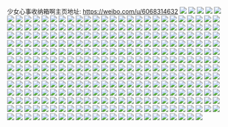 少女心事收纳箱啊主页地址: https://weibo.com/u/6068314632 
![](https://wx4.sinaimg.cn/mw2000/006CG1Qsly1h8tw7vqfphj335s35se83.jpg) 
![](https://wx4.sinaimg.cn/mw2000/006CG1Qsly1h8tw7zdaluj335s35skjn.jpg) 
![](https://wx4.sinaimg.cn/mw2000/006CG1Qsly1h8tw81skzvj335s35s1kz.jpg) 
![](https://wx4.sinaimg.cn/mw2000/006CG1Qsly1h8tw835g2cj335s35s7wh.jpg) 
![](https://wx4.sinaimg.cn/mw2000/006CG1Qsly1h8tw878gpqj335s35s1l0.jpg) 
![](https://wx4.sinaimg.cn/mw2000/006CG1Qsly1h8tw896mykj335s35snpd.jpg) 
![](https://wx4.sinaimg.cn/mw2000/006CG1Qsly1h8tw8a6nwuj31kw1kwnmu.jpg) 
![](https://wx4.sinaimg.cn/mw2000/006CG1Qsly1h8tw8crwsmj335s35snpe.jpg) 
![](https://wx4.sinaimg.cn/mw2000/006CG1Qsly1h8tw8gufz1j335s35s4qr.jpg) 
![](https://wx4.sinaimg.cn/mw2000/006CG1Qsly1h8jxf5b9zsj30tu0rf7a0.jpg) 
![](https://wx4.sinaimg.cn/mw2000/006CG1Qsly1h85l903jfkj32c02c04qp.jpg) 
![](https://wx4.sinaimg.cn/mw2000/006CG1Qsly1h7wlb325ytj32c0340u0y.jpg) 
![](https://wx4.sinaimg.cn/mw2000/006CG1Qsly1h7rvbcv0tvj32c0340b2a.jpg) 
![](https://wx4.sinaimg.cn/mw2000/006CG1Qsly1h7rvbe0fwcj33402c0u0y.jpg) 
![](https://wx4.sinaimg.cn/mw2000/006CG1Qsly1h7feg25x87j30tz19igvx.jpg) 
![](https://wx4.sinaimg.cn/mw2000/006CG1Qsly1h7d4zelazpj31f51w7tr8.jpg) 
![](https://wx4.sinaimg.cn/mw2000/006CG1Qsly1h6me8z0dhgj30n01dswni.jpg) 
![](https://wx4.sinaimg.cn/mw2000/006CG1Qsly1h6k9j9al2ij31901o0tgt.jpg) 
![](https://wx4.sinaimg.cn/mw2000/006CG1Qsly1h5t8b0a4djj31ms2dzu0x.jpg) 
![](https://wx4.sinaimg.cn/mw2000/006CG1Qsly1h5t8awzoivj31km2genpd.jpg) 
![](https://wx4.sinaimg.cn/mw2000/006CG1Qsly1h5t8b7pz10j31mu25rqv5.jpg) 
![](https://wx4.sinaimg.cn/mw2000/006CG1Qsly1h5t8b41rkkj32c03401ky.jpg) 
![](https://wx4.sinaimg.cn/mw2000/006CG1Qsly1h5snqtw5kzj31sc2dsqv5.jpg) 
![](https://wx4.sinaimg.cn/mw2000/006CG1Qsly1h5snqrtjw6j31sc2dsnpd.jpg) 
![](https://wx4.sinaimg.cn/mw2000/006CG1Qsly1h5rfigrcq2j30mo0m9q4t.jpg) 
![](https://wx4.sinaimg.cn/mw2000/006CG1Qsly1h5p51ee5zgj326n2aghdt.jpg) 
![](https://wx4.sinaimg.cn/mw2000/006CG1Qsly1h5p51dcna9j32c02c04qq.jpg) 
![](https://wx4.sinaimg.cn/mw2000/006CG1Qsly1h54e04pox1j32c02j8e82.jpg) 
![](https://wx4.sinaimg.cn/mw2000/006CG1Qsly1h54e070bu0j31hv1tx1kx.jpg) 
![](https://wx4.sinaimg.cn/mw2000/006CG1Qsly1h54e0c4s8kj32c0340npe.jpg) 
![](https://wx4.sinaimg.cn/mw2000/006CG1Qsly1h4iiitaftpj32c0340b2b.jpg) 
![](https://wx4.sinaimg.cn/mw2000/006CG1Qsly1h4iiiufr9mj33402c0b29.jpg) 
![](https://wx4.sinaimg.cn/mw2000/006CG1Qsly1h4d7ipw49wj32un25g4qq.jpg) 
![](https://wx4.sinaimg.cn/mw2000/006CG1Qsly1h3w6981a0mj33402c0qv6.jpg) 
![](https://wx4.sinaimg.cn/mw2000/006CG1Qsly1h3avbdqfakj33402c01ky.jpg) 
![](https://wx4.sinaimg.cn/mw2000/006CG1Qsly1h3avbebcygj30tz0mi7a6.jpg) 
![](https://wx4.sinaimg.cn/mw2000/006CG1Qsly1h3avbemuqkj30mi0nhtet.jpg) 
![](https://wx4.sinaimg.cn/mw2000/006CG1Qsly1h3avbd4dldj30mi0mhjxq.jpg) 
![](https://wx4.sinaimg.cn/mw2000/006CG1Qsly1h3709smn8oj32bu2jv7wh.jpg) 
![](https://wx4.sinaimg.cn/mw2000/006CG1Qsly1h320cqb417j327434bqv5.jpg) 
![](https://wx4.sinaimg.cn/mw2000/006CG1Qsly1h320crg654j32602rnnpd.jpg) 
![](https://wx4.sinaimg.cn/mw2000/006CG1Qsly1h2u419qyvlj30tc0ijq8t.jpg) 
![](https://wx4.sinaimg.cn/mw2000/006CG1Qsly1h2u4194jgej30qg0fhq6d.jpg) 
![](https://wx4.sinaimg.cn/mw2000/006CG1Qsly1h2tjcp9kxqj32801o0b29.jpg) 
![](https://wx4.sinaimg.cn/mw2000/006CG1Qsly1h2tjcqn6ozj32801o01kx.jpg) 
![](https://wx4.sinaimg.cn/mw2000/006CG1Qsly1h23ilj1hv4j33402c0u0y.jpg) 
![](https://wx4.sinaimg.cn/mw2000/006CG1Qsly1h13wsp348rj30ml0gvdiv.jpg) 
![](https://wx4.sinaimg.cn/mw2000/006CG1Qsly1h0yxb3z2g6j31v11dvdsm.jpg) 
![](https://wx4.sinaimg.cn/mw2000/006CG1Qsly1h0yxb5bxstj32bi2fb1k6.jpg) 
![](https://wx4.sinaimg.cn/mw2000/006CG1Qsly1h0ubsh3zj3j32re24q4qq.jpg) 
![](https://wx4.sinaimg.cn/mw2000/006CG1Qsly1h0ubsk7dbpj32bz2om4qq.jpg) 
![](https://wx4.sinaimg.cn/mw2000/006CG1Qsly1h0ubsok879j32c0340e83.jpg) 
![](https://wx4.sinaimg.cn/mw2000/006CG1Qsly1h0ubss189bj32bk30wb2a.jpg) 
![](https://wx4.sinaimg.cn/mw2000/006CG1Qsly1h0ubszkfgwj32bx2tgkjm.jpg) 
![](https://wx4.sinaimg.cn/mw2000/006CG1Qsly1h0ubsu0f0sj32c02ri4qh.jpg) 
![](https://wx4.sinaimg.cn/mw2000/006CG1Qsly1h0ubsuivcdj30wg13u0yv.jpg) 
![](https://wx4.sinaimg.cn/mw2000/006CG1Qsly1h0ubsw194oj32ao2ozx3t.jpg) 
![](https://wx4.sinaimg.cn/mw2000/006CG1Qsly1h0ubseetzwj32c03407wh.jpg) 
![](https://wx4.sinaimg.cn/mw2000/006CG1Qsly1h0ktpp5atxj30n01dskjl.jpg) 
![](https://wx4.sinaimg.cn/mw2000/006CG1Qsly1h01ntb8hqrj32c02c0hdu.jpg) 
![](https://wx4.sinaimg.cn/mw2000/006CG1Qsly1h01nt9u6smj32c02c0hdu.jpg) 
![](https://wx4.sinaimg.cn/mw2000/006CG1Qsly1h01ntcnefwj32c02c0e82.jpg) 
![](https://wx4.sinaimg.cn/mw2000/006CG1Qsly1h01ntdczklj32c02c0kcl.jpg) 
![](https://wx4.sinaimg.cn/mw2000/006CG1Qsly1h01nthfnu4j32c0340npd.jpg) 
![](https://wx4.sinaimg.cn/mw2000/006CG1Qsly1h01ntefda6j32c02c0x6p.jpg) 
![](https://wx4.sinaimg.cn/mw2000/006CG1Qsly1h01ntfhcvsj32c0340hdt.jpg) 
![](https://wx4.sinaimg.cn/mw2000/006CG1Qsly1h01ntglsfjj32fr24ykjl.jpg) 
![](https://wx4.sinaimg.cn/mw2000/006CG1Qsly1h01nthy6vzj32c02c0x2f.jpg) 
![](https://wx4.sinaimg.cn/mw2000/006CG1Qsly1gzohi265lcj327v340e81.jpg) 
![](https://wx4.sinaimg.cn/mw2000/006CG1Qsly1gzohx89yl8j30ml0khwgl.jpg) 
![](https://wx4.sinaimg.cn/mw2000/006CG1Qsly1gzizfqho6zj31o01o07wh.jpg) 
![](https://wx4.sinaimg.cn/mw2000/006CG1Qsly1gzizfy033yj31o01o04qp.jpg) 
![](https://wx4.sinaimg.cn/mw2000/006CG1Qsly1gzizhdj8ihj31o01o0b29.jpg) 
![](https://wx4.sinaimg.cn/mw2000/006CG1Qsly1gyuw9mghizj327d2tmqv5.jpg) 
![](https://wx4.sinaimg.cn/mw2000/006CG1Qsly1gyuw9n9ha4j329m2qku0x.jpg) 
![](https://wx4.sinaimg.cn/mw2000/006CG1Qsly1gyuw9lklt4j32722ide81.jpg) 
![](https://wx4.sinaimg.cn/mw2000/006CG1Qsly1gyax8yk5ezj30n012jtd9.jpg) 
![](https://wx4.sinaimg.cn/mw2000/006CG1Qsly1gyax8yug4oj30my135aex.jpg) 
![](https://wx4.sinaimg.cn/mw2000/006CG1Qsly1gyax8xspynj30mk0bi75m.jpg) 
![](https://wx4.sinaimg.cn/mw2000/006CG1Qsly1gxnhdsj2luj32c02o8kjm.jpg) 
![](https://wx4.sinaimg.cn/mw2000/006CG1Qsly1gxnhdwiohzj31ux1uahdt.jpg) 
![](https://wx4.sinaimg.cn/mw2000/006CG1Qsly1gxnhe2sqc0j32ax310b2b.jpg) 
![](https://wx4.sinaimg.cn/mw2000/006CG1Qsly1gxnhe9mhn2j32c027l7wi.jpg) 
![](https://wx4.sinaimg.cn/mw2000/006CG1Qsly1gxnhe457pxj31o02804qp.jpg) 
![](https://wx4.sinaimg.cn/mw2000/006CG1Qsly1gwdl904m3uj33402c0qv6.jpg) 
![](https://wx4.sinaimg.cn/mw2000/006CG1Qsly1gwdl94trytj33402c0u0y.jpg) 
![](https://wx4.sinaimg.cn/mw2000/006CG1Qsly1gwdl972ifhj33402c0e83.jpg) 
![](https://wx4.sinaimg.cn/mw2000/006CG1Qsly1gwdl8xddipj32c0340qv6.jpg) 
![](https://wx4.sinaimg.cn/mw2000/006CG1Qsly1gwdl9a686qj33402c07wj.jpg) 
![](https://wx4.sinaimg.cn/mw2000/006CG1Qsly1gw6ttguddzj31kw16oe81.jpg) 
![](https://wx4.sinaimg.cn/mw2000/006CG1Qsly1gw6tttp0vfj32c02runpf.jpg) 
![](https://wx4.sinaimg.cn/mw2000/006CG1Qsly1gw6tu252tyj32c02bue83.jpg) 
![](https://wx4.sinaimg.cn/mw2000/006CG1Qsly1gw6tugc6zxj31kw1e6hdt.jpg) 
![](https://wx4.sinaimg.cn/mw2000/006CG1Qsly1gw6tup8fcyj32aa2eb4qs.jpg) 
![](https://wx4.sinaimg.cn/mw2000/006CG1Qsly1gw6tuv11xaj32c02c01kz.jpg) 
![](https://wx4.sinaimg.cn/mw2000/006CG1Qsly1gw6tv2uw48j32252qve82.jpg) 
![](https://wx4.sinaimg.cn/mw2000/006CG1Qsly1gw6u36e8v5j32c033zqv6.jpg) 
![](https://wx4.sinaimg.cn/mw2000/006CG1Qsly1gw6ttkhap5j316o19u4qp.jpg) 
![](https://wx4.sinaimg.cn/mw2000/006CG1Qsly1gvypiw4x1wj32c02c01l2.jpg) 
![](https://wx4.sinaimg.cn/mw2000/006CG1Qsly1gvunpsokscj30n00d8mzl.jpg) 
![](https://wx4.sinaimg.cn/mw2000/006CG1Qsly1gvunps8o4zj30mz0d376t.jpg) 
![](https://wx4.sinaimg.cn/mw2000/006CG1Qsly1gvk8se154zj62c03401kz02.jpg) 
![](https://wx4.sinaimg.cn/mw2000/006CG1Qsly1gvk8sgtm9hj62c0340b2b02.jpg) 
![](https://wx4.sinaimg.cn/mw2000/006CG1Qsly1gvg8qb1ll7j62c0340e8202.jpg) 
![](https://wx4.sinaimg.cn/mw2000/006CG1Qsly1gvg8qddx5sj62c03407wi02.jpg) 
![](https://wx4.sinaimg.cn/mw2000/006CG1Qsly1gvg8qgi3ryj628k2zf1kz02.jpg) 
![](https://wx4.sinaimg.cn/mw2000/006CG1Qsly1gvg8qlc56dj62c0340kjn02.jpg) 
![](https://wx4.sinaimg.cn/mw2000/006CG1Qsly1gvg8qqqs4oj62c0340x6q02.jpg) 
![](https://wx4.sinaimg.cn/mw2000/006CG1Qsly1gvg8qsysa5j63402c0npd02.jpg) 
![](https://wx4.sinaimg.cn/mw2000/006CG1Qsly1gvg8qy3n4pj63402c0x6q02.jpg) 
![](https://wx4.sinaimg.cn/mw2000/006CG1Qsly1gvg8q7u6vvj63402c0u0y02.jpg) 
![](https://wx4.sinaimg.cn/mw2000/006CG1Qsly1gvg8qzzlyxj61sc2ds1kx02.jpg) 
![](https://wx4.sinaimg.cn/mw2000/006CG1Qsly1gvg8r1d5vmj62ab24we4f02.jpg) 
![](https://wx4.sinaimg.cn/mw2000/006CG1Qsly1gvg8r5kkg8j62gp2c0x6p02.jpg) 
![](https://wx4.sinaimg.cn/mw2000/006CG1Qsly1gv86boovlaj626e2iy7wj02.jpg) 
![](https://wx4.sinaimg.cn/mw2000/006CG1Qsly1gv86btsb5mj32c0340b2a.jpg) 
![](https://wx4.sinaimg.cn/mw2000/006CG1Qsly1gv86bz87csj323q2tpqv5.jpg) 
![](https://wx4.sinaimg.cn/mw2000/006CG1Qsly1gv86c4vwqwj61sp2axkjl02.jpg) 
![](https://wx4.sinaimg.cn/mw2000/006CG1Qsly1gv86ccrgdpj62662k4b2b02.jpg) 
![](https://wx4.sinaimg.cn/mw2000/006CG1Qsly1gv86chb3taj61td2ir4qq02.jpg) 
![](https://wx4.sinaimg.cn/mw2000/006CG1Qsly1gv86cmt64kj32ax2ldx6p.jpg) 
![](https://wx4.sinaimg.cn/mw2000/006CG1Qsly1gv86cubrmuj62bz2xgu0y02.jpg) 
![](https://wx4.sinaimg.cn/mw2000/006CG1Qsly1gv86cyq59jj621r2r0b2a02.jpg) 
![](https://wx4.sinaimg.cn/mw2000/006CG1Qsly1gv86d5a5jkj62c0340b2a02.jpg) 
![](https://wx4.sinaimg.cn/mw2000/006CG1Qsly1gv86bgq4zjj62iw2t2u0y02.jpg) 
![](https://wx4.sinaimg.cn/mw2000/006CG1Qsly1gul2ok7awij62c03404qq02.jpg) 
![](https://wx4.sinaimg.cn/mw2000/006CG1Qsly1gul2ofq66ej62c0340hdv02.jpg) 
![](https://wx4.sinaimg.cn/mw2000/006CG1Qsly1gul2oo6q1cj62bz2h8qv602.jpg) 
![](https://wx4.sinaimg.cn/mw2000/006CG1Qsly1gul2orl78aj62bo2onkjm02.jpg) 
![](https://wx4.sinaimg.cn/mw2000/006CG1Qsly1gul2owp6ocj6340340npd02.jpg) 
![](https://wx4.sinaimg.cn/mw2000/006CG1Qsly1gul2p33gafj63402c0b2a02.jpg) 
![](https://wx4.sinaimg.cn/mw2000/006CG1Qsly1gu23g5z767j62c02c01kz02.jpg) 
![](https://wx4.sinaimg.cn/mw2000/006CG1Qsly1gu23g87nd7j62c02bj4qr02.jpg) 
![](https://wx4.sinaimg.cn/mw2000/006CG1Qsly1gu23gahrqdj63402c0b2c02.jpg) 
![](https://wx4.sinaimg.cn/mw2000/006CG1Qsly1gu23g43utfj61ld1ushdu02.jpg) 
![](https://wx4.sinaimg.cn/mw2000/006CG1Qsly1gu23gchjrij61ub25dkjn02.jpg) 
![](https://wx4.sinaimg.cn/mw2000/006CG1Qsly1gu23gd1czuj60u01hc7fv02.jpg) 
![](https://wx4.sinaimg.cn/mw2000/006CG1Qsly1gty2iqbllqj62c02c0kjl02.jpg) 
![](https://wx4.sinaimg.cn/mw2000/006CG1Qsly1gty2krp4ujj30tu0tutib.jpg) 
![](https://wx4.sinaimg.cn/mw2000/006CG1Qsly1gty2jezydlj60mz0icwj702.jpg) 
![](https://wx4.sinaimg.cn/mw2000/006CG1Qsly1gtpj2rrlojj62c02nonpg02.jpg) 
![](https://wx4.sinaimg.cn/mw2000/006CG1Qsly1gtpj2mfx7kj62c0340x6q02.jpg) 
![](https://wx4.sinaimg.cn/mw2000/006CG1Qsly1gszh6g6ssvj32801o0npd.jpg) 
![](https://wx4.sinaimg.cn/mw2000/006CG1Qsly1gszh6ek8uzj32801o0x6p.jpg) 
![](https://wx4.sinaimg.cn/mw2000/006CG1Qsly1gszh76klcfj32801o0qv5.jpg) 
![](https://wx4.sinaimg.cn/mw2000/006CG1Qsly1gstphy4705j33402c0e83.jpg) 
![](https://wx4.sinaimg.cn/mw2000/006CG1Qsly1gstphwndxlj33402c04qr.jpg) 
![](https://wx4.sinaimg.cn/mw2000/006CG1Qsly1gstphzow01j33402c0kjl.jpg) 
![](https://wx4.sinaimg.cn/mw2000/006CG1Qsly1gstpi2l06hj32c02c0u0x.jpg) 
![](https://wx4.sinaimg.cn/mw2000/006CG1Qsly1gstpi2vpjhj30u00u0ad9.jpg) 
![](https://wx4.sinaimg.cn/mw2000/006CG1Qsly1gstpi4c849j32c02c0hdv.jpg) 
![](https://wx4.sinaimg.cn/mw2000/006CG1Qsly1gstpi6abc9j33402c0kjm.jpg) 
![](https://wx4.sinaimg.cn/mw2000/006CG1Qsly1gstpi83himj32c0340u0y.jpg) 
![](https://wx4.sinaimg.cn/mw2000/006CG1Qsly1gstpi97p05j33402c07wi.jpg) 
![](https://wx4.sinaimg.cn/mw2000/006CG1Qsly1grb9rdfn4ij31o01o0npe.jpg) 
![](https://wx4.sinaimg.cn/mw2000/006CG1Qsly1grb9ri6in7j33402c0u12.jpg) 
![](https://wx4.sinaimg.cn/mw2000/006CG1Qsly1grb9rm5jhuj31nz25xqv7.jpg) 
![](https://wx4.sinaimg.cn/mw2000/006CG1Qsly1grb9ra8m79j31o01o0h9k.jpg) 
![](https://wx4.sinaimg.cn/mw2000/006CG1Qsly1gqxfcqd65mj32bz2i9hdy.jpg) 
![](https://wx4.sinaimg.cn/mw2000/006CG1Qsly1gqxfcsg0tdj32at2tye89.jpg) 
![](https://wx4.sinaimg.cn/mw2000/006CG1Qsly1gqxfcueetzj33402c0b2a.jpg) 
![](https://wx4.sinaimg.cn/mw2000/006CG1Qsly1gqxfcwc3q8j31o4230kbx.jpg) 
![](https://wx4.sinaimg.cn/mw2000/006CG1Qsly1gqp7rvkty4j32c029xhe5.jpg) 
![](https://wx4.sinaimg.cn/mw2000/006CG1Qsly1gqp7s1am1uj31dp1eie82.jpg) 
![](https://wx4.sinaimg.cn/mw2000/006CG1Qsly1gqp7s4zfp4j321d2puu0x.jpg) 
![](https://wx4.sinaimg.cn/mw2000/006CG1Qsly1gqp7s9qekmj32c0340x6s.jpg) 
![](https://wx4.sinaimg.cn/mw2000/006CG1Qsly1gql859hw6cj31of1ycx6q.jpg) 
![](https://wx4.sinaimg.cn/mw2000/006CG1Qsly1gql85opit0j320z26unpi.jpg) 
![](https://wx4.sinaimg.cn/mw2000/006CG1Qsly1gql86ah9goj329c2b7u14.jpg) 
![](https://wx4.sinaimg.cn/mw2000/006CG1Qsly1gql86mfi2pj31vd1tpqv8.jpg) 
![](https://wx4.sinaimg.cn/mw2000/006CG1Qsly1gqd2gpladcj31hc0u0dvx.jpg) 
![](https://wx4.sinaimg.cn/mw2000/006CG1Qsly1gqd2goydnoj30tz0miwzs.jpg) 
![](https://wx4.sinaimg.cn/mw2000/006CG1Qsly1gpuyp9arm6j31o01o0hdt.jpg) 
![](https://wx4.sinaimg.cn/mw2000/006CG1Qsly1gpuypa7sktj31o01o0qv5.jpg) 
![](https://wx4.sinaimg.cn/mw2000/006CG1Qsly1gpuyp8cyn9j31o01o0hdt.jpg) 
![](https://wx4.sinaimg.cn/mw2000/006CG1Qsly1gpeh6hd2t1j31o02807wj.jpg) 
![](https://wx4.sinaimg.cn/mw2000/006CG1Qsly1gpeh6hu66cj33402c0b29.jpg) 
![](https://wx4.sinaimg.cn/mw2000/006CG1Qsly1gpeh6jf17zj311s1v015s.jpg) 
![](https://wx4.sinaimg.cn/mw2000/006CG1Qsly1gpeh6geqg0j311y1hcgu8.jpg) 
![](https://wx4.sinaimg.cn/mw2000/006CG1Qsly1gpeh6mhcbuj32c0340he1.jpg) 
![](https://wx4.sinaimg.cn/mw2000/006CG1Qsly1gpeh6psc8lj3340340kjv.jpg) 
![](https://wx4.sinaimg.cn/mw2000/006CG1Qsly1gpeh6qs6aqj32c0340e81.jpg) 
![](https://wx4.sinaimg.cn/mw2000/006CG1Qsly1gpeh6t2okuj32c0340e81.jpg) 
![](https://wx4.sinaimg.cn/mw2000/006CG1Qsly1gpehhfimx4j32c02c0x6w.jpg) 
![](https://wx4.sinaimg.cn/mw2000/006CG1Qsly1gp99dwis17j333w3404r1.jpg) 
![](https://wx4.sinaimg.cn/mw2000/006CG1Qsly1gp99e4hu86j3340340hea.jpg) 
![](https://wx4.sinaimg.cn/mw2000/006CG1Qsly1gp99dqtr9lj30rp0mte31.jpg) 
![](https://wx4.sinaimg.cn/mw2000/006CG1Qsly1gp3dllhdm7j33402c0npg.jpg) 
![](https://wx4.sinaimg.cn/mw2000/006CG1Qsly1gp3dlj12otj30n01dsb2c.jpg) 
![](https://wx4.sinaimg.cn/mw2000/006CG1Qsly1gorr3t7xcoj31o02801kx.jpg) 
![](https://wx4.sinaimg.cn/mw2000/006CG1Qsly1gorr3ufeyjj31o02804qp.jpg) 
![](https://wx4.sinaimg.cn/mw2000/006CG1Qsly1goh54r3fe1j32c0340x6q.jpg) 
![](https://wx4.sinaimg.cn/mw2000/006CG1Qsly1goh54selu9j32n31x9b29.jpg) 
![](https://wx4.sinaimg.cn/mw2000/006CG1Qsly1goh54w0vrcj32c0340npg.jpg) 
![](https://wx4.sinaimg.cn/mw2000/006CG1Qsly1goeukbjtx2j31sc2dskjl.jpg) 
![](https://wx4.sinaimg.cn/mw2000/006CG1Qsly1goeukdkgw6j33402c0hdv.jpg) 
![](https://wx4.sinaimg.cn/mw2000/006CG1Qsly1goeukfnj5pj32s22c0npd.jpg) 
![](https://wx4.sinaimg.cn/mw2000/006CG1Qsly1goeukhfedij32c0340qnx.jpg) 
![](https://wx4.sinaimg.cn/mw2000/006CG1Qsly1goa487ajtrj30tz0mikaa.jpg) 
![](https://wx4.sinaimg.cn/mw2000/006CG1Qsly1goa48eozbvj30mu0lgdox.jpg) 
![](https://wx4.sinaimg.cn/mw2000/006CG1Qsly1goa4888chwj33402c0ts1.jpg) 
![](https://wx4.sinaimg.cn/mw2000/006CG1Qsly1go5h30y2z2j32c0340kjm.jpg) 
![](https://wx4.sinaimg.cn/mw2000/006CG1Qsly1go5h7cnc44j32c03404qq.jpg) 
![](https://wx4.sinaimg.cn/mw2000/006CG1Qsly1go5h7e0ktuj31sz2mskjl.jpg) 
![](https://wx4.sinaimg.cn/mw2000/006CG1Qsly1go5h8ibnf3j31qe2mkhdt.jpg) 
![](https://wx4.sinaimg.cn/mw2000/006CG1Qsly1gnzudgwdooj32801o0qv5.jpg) 
![](https://wx4.sinaimg.cn/mw2000/006CG1Qsly1gnzudhkicsj31o02801kx.jpg) 
![](https://wx4.sinaimg.cn/mw2000/006CG1Qsly1gnzuddnfq1j328a2bze81.jpg) 
![](https://wx4.sinaimg.cn/mw2000/006CG1Qsly1gnzudib7dkj32801o04qp.jpg) 
![](https://wx4.sinaimg.cn/mw2000/006CG1Qsly1gnw2wyevzyj30sg0r40xd.jpg) 
![](https://wx4.sinaimg.cn/mw2000/006CG1Qsly1gnw2wxwfljj31i71oqe3c.jpg) 
![](https://wx4.sinaimg.cn/mw2000/006CG1Qsly1gnw2wyx67yj31ik1g0dth.jpg) 
![](https://wx4.sinaimg.cn/mw2000/006CG1Qsly1gnkkuh8ij8j32801o0qv5.jpg) 
![](https://wx4.sinaimg.cn/mw2000/006CG1Qsly1gnkkub20yvj31o0280u0x.jpg) 
![](https://wx4.sinaimg.cn/mw2000/006CG1Qsly1gnkkuk3vs9j31o0280npd.jpg) 
![](https://wx4.sinaimg.cn/mw2000/006CG1Qsly1gnkkukzsqfj31jb118wtb.jpg) 
![](https://wx4.sinaimg.cn/mw2000/006CG1Qsly1gnkkulv2f8j30jo12j45e.jpg) 
![](https://wx4.sinaimg.cn/mw2000/006CG1Qsly1gnkkuno99rj33402c0e81.jpg) 
![](https://wx4.sinaimg.cn/mw2000/006CG1Qsly1gnkkuwhkykj33402c0e81.jpg) 
![](https://wx4.sinaimg.cn/mw2000/006CG1Qsly1gnkkv01wwcj32801o0x6p.jpg) 
![](https://wx4.sinaimg.cn/mw2000/006CG1Qsly1gnkkv335i9j32801o0e82.jpg) 
![](https://wx4.sinaimg.cn/mw2000/006CG1Qsly1gnkkv5h3t6j31o01o0u0x.jpg) 
![](https://wx4.sinaimg.cn/mw2000/006CG1Qsly1gnkkv8830ij31o01o0kjl.jpg) 
![](https://wx4.sinaimg.cn/mw2000/006CG1Qsly1gnkkva8c0cj33402c0e81.jpg) 
![](https://wx4.sinaimg.cn/mw2000/006CG1Qsly1gnhltvi7omj33402c0npd.jpg) 
![](https://wx4.sinaimg.cn/mw2000/006CG1Qsly1gnhltzgbj6j33402c0qv5.jpg) 
![](https://wx4.sinaimg.cn/mw2000/006CG1Qsly1gnhlu0psqmj31c01d8q9k.jpg) 
![](https://wx4.sinaimg.cn/mw2000/006CG1Qsly1gnhlu35j7jj322e2b71kx.jpg) 
![](https://wx4.sinaimg.cn/mw2000/006CG1Qsly1gnhlu54fn2j31q22gmkil.jpg) 
![](https://wx4.sinaimg.cn/mw2000/006CG1Qsly1gnhlu68vy1j31dz1l7k4o.jpg) 
![](https://wx4.sinaimg.cn/mw2000/006CG1Qsly1gnhlu7nntpj31rv25atvu.jpg) 
![](https://wx4.sinaimg.cn/mw2000/006CG1Qsly1gnhltx3oxij32c02yv1ku.jpg) 
![](https://wx4.sinaimg.cn/mw2000/006CG1Qsly1gnhlua7amgj32c02vwb2a.jpg) 
![](https://wx4.sinaimg.cn/mw2000/006CG1Qsly1gnhlud1s30j32c02m3qv6.jpg) 
![](https://wx4.sinaimg.cn/mw2000/006CG1Qsly1gnhluebicmj32c03404qp.jpg) 
![](https://wx4.sinaimg.cn/mw2000/006CG1Qsly1gnhlufi7z2j32c03404ps.jpg) 
![](https://wx4.sinaimg.cn/mw2000/006CG1Qsly1gnhluhs4axj321v24pe82.jpg) 
![](https://wx4.sinaimg.cn/mw2000/006CG1Qsly1gnhlujyf7oj32c0340e82.jpg) 
![](https://wx4.sinaimg.cn/mw2000/006CG1Qsly1gnhlum6gn1j33402c0b29.jpg) 
![](https://wx4.sinaimg.cn/mw2000/006CG1Qsly1gnhluo26jjj32c0340x6p.jpg) 
![](https://wx4.sinaimg.cn/mw2000/006CG1Qsly1gnhltruvwaj30tz0mikf2.jpg) 
![](https://wx4.sinaimg.cn/mw2000/006CG1Qsly1gnhlus9u3mj33402c0u0x.jpg) 
![](https://wx4.sinaimg.cn/mw2000/006CG1Qsly1gnarkfqqwrj30ji0yd415.jpg) 
![](https://wx4.sinaimg.cn/mw2000/006CG1Qsly1gnarp69tobj32c0340npf.jpg) 
![](https://wx4.sinaimg.cn/mw2000/006CG1Qsly1gnarozzslvj32c02fhhdu.jpg) 
![](https://wx4.sinaimg.cn/mw2000/006CG1Qsly1gnarr8xhtgj30mz0mbgnl.jpg) 
![](https://wx4.sinaimg.cn/mw2000/006CG1Qsly1gn3l9kk3gaj33402c0hdu.jpg) 
![](https://wx4.sinaimg.cn/mw2000/006CG1Qsly1gn3l9j7991j33402c0hdu.jpg) 
![](https://wx4.sinaimg.cn/mw2000/006CG1Qsly1gmwebjfif1j30mi0ocdul.jpg) 
![](https://wx4.sinaimg.cn/mw2000/006CG1Qsly1gmingnooh8j31o02804qq.jpg) 
![](https://wx4.sinaimg.cn/mw2000/006CG1Qsly1gmingo290dj32ik23oh13.jpg) 
![](https://wx4.sinaimg.cn/mw2000/006CG1Qsly1gmingodqwvj31fp1s3kcl.jpg) 
![](https://wx4.sinaimg.cn/mw2000/006CG1Qsly1gmingont0pj33402c0alb.jpg) 
![](https://wx4.sinaimg.cn/mw2000/006CG1Qsly1gmingpxwamj33402c0npd.jpg) 
![](https://wx4.sinaimg.cn/mw2000/006CG1Qsly1gmingqtjcyj33402c0u0x.jpg) 
![](https://wx4.sinaimg.cn/mw2000/006CG1Qsly1gmgnnjsrg6j30jx0gtq4w.jpg) 
![](https://wx4.sinaimg.cn/mw2000/006CG1Qsly1gmgnnkz7pzj30rs0kugps.jpg) 
![](https://wx4.sinaimg.cn/mw2000/006CG1Qsly1gm8ccl1sylj33402c0npd.jpg) 
![](https://wx4.sinaimg.cn/mw2000/006CG1Qsly1gm84rrtkhzj33402c04qq.jpg) 
![](https://wx4.sinaimg.cn/mw2000/006CG1Qsly1gm84rubcrtj32c0340npd.jpg) 
![](https://wx4.sinaimg.cn/mw2000/006CG1Qsly1gm84rwyhwlj33402c0kjl.jpg) 
![](https://wx4.sinaimg.cn/mw2000/006CG1Qsly1gm84rzges2j33402c0e82.jpg) 
![](https://wx4.sinaimg.cn/mw2000/006CG1Qsly1gm84s0kefkj320k203ql9.jpg) 
![](https://wx4.sinaimg.cn/mw2000/006CG1Qsly1gm1bzp7synj32801o0b29.jpg) 
![](https://wx4.sinaimg.cn/mw2000/006CG1Qsly1gm1bzqm9crj32801o0x6p.jpg) 
![](https://wx4.sinaimg.cn/mw2000/006CG1Qsly1gm1bzrvz0ej33402c0hdt.jpg) 
![](https://wx4.sinaimg.cn/mw2000/006CG1Qsly1gm1bzs9k0cj30gd0gf3zt.jpg) 
![](https://wx4.sinaimg.cn/mw2000/006CG1Qsly1gm1bznxs0oj33402c0npd.jpg) 
![](https://wx4.sinaimg.cn/mw2000/006CG1Qsly1gm1bzt4y0nj31o01o0e81.jpg) 
![](https://wx4.sinaimg.cn/mw2000/006CG1Qsly1gm1bzu9v4sj32801o04qq.jpg) 
![](https://wx4.sinaimg.cn/mw2000/006CG1Qsly1gm1bzvgfr3j32801o0qv5.jpg) 
![](https://wx4.sinaimg.cn/mw2000/006CG1Qsly1gm1bzvxyemj30mi0mc4ar.jpg) 
![](https://wx4.sinaimg.cn/mw2000/006CG1Qsly1gluniesw4aj31o0280hdt.jpg) 
![](https://wx4.sinaimg.cn/mw2000/006CG1Qsly1glunihdfjaj31o0280qv5.jpg) 
![](https://wx4.sinaimg.cn/mw2000/006CG1Qsly1glunijde0zj31o0280u0x.jpg) 
![](https://wx4.sinaimg.cn/mw2000/006CG1Qsly1glpv9kllggj30u0140wic.jpg) 
![](https://wx4.sinaimg.cn/mw2000/006CG1Qsly1glmdb2hs0pj30u0140n5p.jpg) 
![](https://wx4.sinaimg.cn/mw2000/006CG1Qsly1glk2rwy2z4j30u0140dkn.jpg) 
![](https://wx4.sinaimg.cn/mw2000/006CG1Qsly1gli02tziy8j31o0280qv5.jpg) 
![](https://wx4.sinaimg.cn/mw2000/006CG1Qsly1gli02uh5rdj30ku0rsq65.jpg) 
![](https://wx4.sinaimg.cn/mw2000/006CG1Qsly1glahoodky4j33402c0npd.jpg) 
![](https://wx4.sinaimg.cn/mw2000/006CG1Qsly1glahoigi3pj31mq2794l6.jpg) 
![](https://wx4.sinaimg.cn/mw2000/006CG1Qsly1glahoy98etj32rp2c0x6p.jpg) 
![](https://wx4.sinaimg.cn/mw2000/006CG1Qsly1glahp0n90ej31o01o0hdt.jpg) 
![](https://wx4.sinaimg.cn/mw2000/006CG1Qsly1glahp4mzu0j31o01o0npd.jpg) 
![](https://wx4.sinaimg.cn/mw2000/006CG1Qsly1glahp7jn6nj30mi0u07wh.jpg) 
![](https://wx4.sinaimg.cn/mw2000/006CG1Qsly1glahp8jnvpj31iw1pbx1q.jpg) 
![](https://wx4.sinaimg.cn/mw2000/006CG1Qsly1glahp9xcyfj32c02c01fd.jpg) 
![](https://wx4.sinaimg.cn/mw2000/006CG1Qsly1glahpce80sj32c02c0kjl.jpg) 
![](https://wx4.sinaimg.cn/mw2000/006CG1Qsly1glahpdm8iij30ec0hg45o.jpg) 
![](https://wx4.sinaimg.cn/mw2000/006CG1Qsly1gkyxftw4qmj32v71q8n4d.jpg) 
![](https://wx4.sinaimg.cn/mw2000/006CG1Qsly1gkyxfut29jj33402c0dmn.jpg) 
![](https://wx4.sinaimg.cn/mw2000/006CG1Qsly1gkyxfwxpe1j33402c0hdt.jpg) 
![](https://wx4.sinaimg.cn/mw2000/006CG1Qsly1gkyxfzfjl2j33402c04qq.jpg) 
![](https://wx4.sinaimg.cn/mw2000/006CG1Qsly1gkyxfta1wwj31xo1g94no.jpg) 
![](https://wx4.sinaimg.cn/mw2000/006CG1Qsly1gkyxg202m0j31o01o0npd.jpg) 
![](https://wx4.sinaimg.cn/mw2000/006CG1Qsly1gjz2c2x6ahj30q30tjdmg.jpg) 
![](https://wx4.sinaimg.cn/mw2000/006CG1Qsly1gjz2c3moffj30u00u0thr.jpg) 
![](https://wx4.sinaimg.cn/mw2000/006CG1Qsly1gjz2c2kq08j3139164k2r.jpg) 
![](https://wx4.sinaimg.cn/mw2000/006CG1Qsly1gjbfj4lo2lj326v2c2b29.jpg) 
![](https://wx4.sinaimg.cn/mw2000/006CG1Qsly1gjbfj5t069j31o01o0npd.jpg) 
![](https://wx4.sinaimg.cn/mw2000/006CG1Qsly1gjbfj7ckygj32c02c0npd.jpg) 
![](https://wx4.sinaimg.cn/mw2000/006CG1Qsly1gjbfj86ft5j328w2buhdt.jpg) 
![](https://wx4.sinaimg.cn/mw2000/006CG1Qsly1gjbfj9glwdj33402c0qv6.jpg) 
![](https://wx4.sinaimg.cn/mw2000/006CG1Qsly1gjbfjati03j33402c0npe.jpg) 
![](https://wx4.sinaimg.cn/mw2000/006CG1Qsly1gjbfj3jrxrj32bg2aykjl.jpg) 
![](https://wx4.sinaimg.cn/mw2000/006CG1Qsly1gjbfjbtcxkj31oz0tk7um.jpg) 
![](https://wx4.sinaimg.cn/mw2000/006CG1Qsly1gjbfjdbz2tj325f2gfu0x.jpg) 
![](https://wx4.sinaimg.cn/mw2000/006CG1Qsly1gj39me6hmej33402c04qp.jpg) 
![](https://wx4.sinaimg.cn/mw2000/006CG1Qsly1gj39mglwbej33402c0npd.jpg) 
![](https://wx4.sinaimg.cn/mw2000/006CG1Qsly1gj39mjqo9fj32c021mb2a.jpg) 
![](https://wx4.sinaimg.cn/mw2000/006CG1Qsly1gj39mcfqdwj33402c0qv7.jpg) 
![](https://wx4.sinaimg.cn/mw2000/006CG1Qsly1gj39mlx2o8j32ur2bzhdt.jpg) 
![](https://wx4.sinaimg.cn/mw2000/006CG1Qsly1gj39mohl7pj326m2cqe81.jpg) 
![](https://wx4.sinaimg.cn/mw2000/006CG1Qsly1gj39mr4rkvj33402c0x6p.jpg) 
![](https://wx4.sinaimg.cn/mw2000/006CG1Qsly1gj39mto592j32c027tnpd.jpg) 
![](https://wx4.sinaimg.cn/mw2000/006CG1Qsly1gj39mvp3ycj33402c01ky.jpg) 
![](https://wx4.sinaimg.cn/mw2000/006CG1Qsly1gj39mxmv2rj32c02c01ky.jpg) 
![](https://wx4.sinaimg.cn/mw2000/006CG1Qsly1gj39n0tl0hj32c02c0kjm.jpg) 
![](https://wx4.sinaimg.cn/mw2000/006CG1Qsly1gj39n1xt4ej31b90wojx1.jpg) 
![](https://wx4.sinaimg.cn/mw2000/006CG1Qsly1gisjcd2r54j30u0140wj3.jpg) 
![](https://wx4.sinaimg.cn/mw2000/006CG1Qsly1girf2rflmjj30u0140dmp.jpg) 
![](https://wx4.sinaimg.cn/mw2000/006CG1Qsly1giq7znb9l9j30u014041v.jpg) 
![](https://wx4.sinaimg.cn/mw2000/006CG1Qsly1gip4hytpbbj30u0140td9.jpg) 
![](https://wx4.sinaimg.cn/mw2000/006CG1Qsly1ginxeno0w9j30u014044n.jpg) 
![](https://wx4.sinaimg.cn/mw2000/006CG1Qsly1gilulck42mj32j81zce82.jpg) 
![](https://wx4.sinaimg.cn/mw2000/006CG1Qsly1gihb1xukfnj31vs276e70.jpg) 
![](https://wx4.sinaimg.cn/mw2000/006CG1Qsly1gihb1z8a3fj31sv22ekh2.jpg) 
